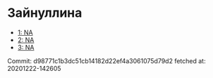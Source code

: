 # Зайнуллина
- [1: NA](1.md)
- [2: NA](2.md)
- [3: NA](3.md)

Commit: d98771c1b3dc51cb14182d22ef4a3061075d79d2
 fetched at: 20201222-142605
